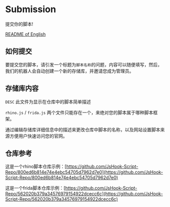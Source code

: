 # Submission

提交你的脚本!

[README of English](https://github.com/JsHook-Script-Repo/submission/blob/main/README.en.md)

## 如何提交

要提交您的脚本，请引发一个标题为`脚本名称`的问题，内容可以随便填写，然后，我们的机器人会自动创建一个新的存储库，并邀请您成为管理员。

## 存储库内容

`DESC` 此文件为显示在仓库中的脚本简单描述

`rhino.js` / `frida.js` 两个文件只能存在一个，来绝对您的脚本属于哪种脚本框架。

通过编辑存储库详细信息中的描述来更改仓库中脚本的名称，以及网站设置脚本来源方便用户快速访问您的官网。

## 仓库参考

这是一个rhino脚本仓库示例：[https://github.com/JsHook-Script-Repo/800ed6b814e74e4ebc54705d7962d7e0](https://github.com/JsHook-Script-Repo/800ed6b814e74e4ebc54705d7962d7e0)

这是一个frida脚本仓库示例：[https://github.com/JsHook-Script-Repo/562020b379a34576979154922dcecc6c](https://github.com/JsHook-Script-Repo/562020b379a34576979154922dcecc6c)
